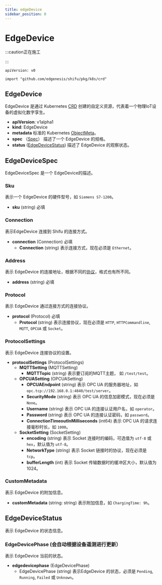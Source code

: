 ```yaml
---
title: edgeDevice
sidebar_position: 0
---
```


# EdgeDevice

:::caution正在施工

:::

`apiVersion: v0`

`import "github.com/edgenesis/shifu/pkg/k8s/crd"`

## EdgeDevice
EdgeDevice 是通过 Kubernetes [CRD](https://kubernetes.io/docs/concepts/extend-kubernetes/api-extension/custom-resources/) 创建的自定义资源，代表着一个物理IoT设备的虚拟化数字孪生。

- **apiVersion**: v1alpha1
- **kind**: EdgeDevice
- **metadata**
  标准的 Kubernetes [ObjectMeta](https://kubernetes.io/docs/reference/kubernetes-api/common-definitions/object-meta/#ObjectMeta)。
- **spec** （[Spec](#edgedevicespec)）
  描述了一个 EdgeDevice 的规格。
- **status** ([EdgeDeviceStatus](#edgedevicestatus))
  描述了 EdgeDevice 的观察状态。

## EdgeDeviceSpec

EdgeDeviceSpec 是一个 EdgeDevice的描述。

### Sku

表示一个 EdgeDevice 的硬件型号，如 `Siemens S7-1200`。

- **sku** (string) 必填

### Connection

表示EdgeDevice 连接到 Shifu 的连接方式。

- **connection** (Connection) 必填
	- **Connection** (string)
    表示连接方式，现在必须是 `Ethernet`。

### Address

表示 EdgeDevice 的连接地址，根据不同的[协议](#protocol)，格式也有所不同。

- **address** (string) 必填

### Protocol

表示 EdgeDevice 通过连接方式的连接协议。

- **protocol** (Protocol) 必填
  - **Protocol** (string)
    表示连接协议，现在必须是 `HTTP`, `HTTPCommandline`, `MQTT`, `OPCUA` 或 `Socket`。

### ProtocolSettings

表示 EdgeDevice 连接协议的设置。

- **protocolSettings** (ProtocolSettings)
  - **MQTTSetting** (MQTTSetting) 
    - **MQTTTopic** (string)
      表示要订阅的MQTT主题， 如 `/test/test`。
  - **OPCUASetting** (OPCUASetting)
    - **OPCUAEndpoint** (string)
      表示 OPC UA 的服务器地址，如 `opc.tcp://192.168.0.1:4840/test/server`。
    - **SecurityMode** (string)
      表示 OPC UA 的信息加密模式，现在必须是 `None`。
    - **Username** (string)
      表示 OPC UA 的连接认证用户名，如 `operator`。
    - **Password** (string)
      表示 OPC UA 的连接认证密码，如 `password`。
    - **ConnectionTimeoutInMilliseconds** (int64)
      表示 OPC UA 的请求连接毫秒时长，如 `1000`。
  - **SocketSetting** (SocketSetting)
    - **encoding** (string)
      表示 Socket 连接时的编码，可选值为 `utf-8` 或 `hex`，默认值为 `utf-8`。
    - **NetworkType** (string)
      表示 Socket 链接时的协议，现在必须是 `tcp`。
    - **bufferLength** (int)
      表示 Socket 传输数据时的缓冲区大小，默认值为 1024。

### CustomMetadata

表示 EdgeDevice 的附加信息。

- **customMetadata** (string: string)
  表示附加信息，如 `ChargingTime: 9h`。

## EdgeDeviceStatus

表示 EdgeDevice 的状态信息。

### EdgeDevicePhase (会自动根据设备遥测进行更新）

表示 EdgeDevice 当前的状态。

- **edgedevicephase** (EdgeDevicePhase)
  - EdgeDevicePhase (string)
    表示EdgeDevice 的状态，必须是 `Pending`, `Running`, `Failed` 或 `Unknown`。
